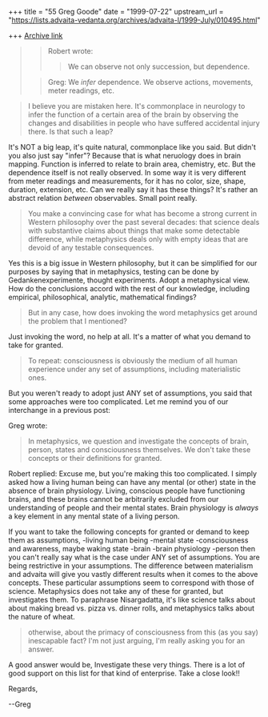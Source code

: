 +++
title = "55 Greg Goode"
date = "1999-07-22"
upstream_url = "https://lists.advaita-vedanta.org/archives/advaita-l/1999-July/010495.html"

+++
[Archive link](https://lists.advaita-vedanta.org/archives/advaita-l/1999-July/010495.html)

>>Robert wrote:
>>>We can observe not only succession, but dependence.
>
>>Greg:
>>We *infer* dependence.  We observe actions, movements, meter readings, etc.

>I believe you are mistaken here. It's commonplace in neurology to infer the
>function of a certain area of the brain by observing the changes and
>disabilities in people who have suffered accidental injury there. Is that
>such a leap?

It's NOT a big leap, it's quite natural, commonplace like you said.  But
didn't you also just say "infer"?   Because that is what neruology does in
brain mapping.  Function is inferred to relate to brain area, chemistry,
etc.  But the dependence itself is not really observed.  In some way it is
very different from meter readings and measurements, for it has no color,
size, shape, duration, extension, etc.  Can we really say it has these
things?  It's rather an abstract relation *between* observables.  Small
point really.

>You make a convincing case for what has become a strong current in Western
>philosophy over the past several decades: that science deals with
>substantive claims about things that make some detectable difference, while
>metaphysics deals only with empty ideas that are devoid of any testable
>consequences.

Yes this is a big issue in Western philosophy, but it can be simplified for
our purposes by saying that in metaphysics, testing can be done by
Gedankenexperimente, thought experiments.  Adopt a metaphysical view.  How
do the conclusions accord with the rest of our knowledge, including
empirical, philosophical, analytic, mathematical findings?

>But in any case, how does invoking the word metaphysics get around the
>problem that I mentioned?

Just invoking the word, no help at all.  It's a matter of what you demand
to take for granted.

>To repeat: consciousness is obviously the medium
>of all human experience under any set of assumptions, including
>materialistic ones.

But you weren't ready to adopt just ANY set of assumptions, you said that
some approaches were too complicated.  Let me remind you of our interchange
in a previous post:

   Greg wrote:
   >In metaphysics, we question and investigate the
   >concepts of brain, person, states and consciousness
   >themselves.  We don't take these concepts or their
   >definitions for granted.

   Robert replied:
   Excuse me, but you're making this too complicated.
   I simply asked how a living human being can have
   any mental (or other) state in the absence of
   brain physiology. Living, conscious people have
   functioning brains, and these brains cannot be
   arbitrarily excluded from our understanding of people
   and their mental states. Brain physiology is _always_
   a key element in any mental state of a living person.

If you want to take the following concepts for granted or demand to keep
them as assumptions,
  -living human being
  -mental state
  -consciousness and awareness, maybe waking state
  -brain
  -brain physiology
  -person
then you can't really say what is the case under ANY set of assumptions.
You are being restrictive in your assumptions.  The difference between
materialism and advaita will give you vastly different results when it
comes to the above concepts.  These particular assumptions seem to
correspond with those of science.  Metaphysics does not take any of these
for granted, but investigates them.  To paraphrase Nisargadatta, it's like
science talks about about making bread vs. pizza vs. dinner rolls, and
metaphysics talks about the nature of wheat.

>otherwise, about the primacy of consciousness from this (as you say)
>inescapable fact? I'm not just arguing, I'm really asking you for an answer.

A good answer would be, Investigate these very things.  There is a lot of
good support on this list for that kind of enterprise.  Take a close look!!

Regards,

--Greg


